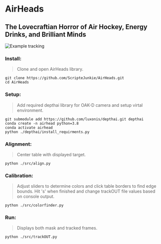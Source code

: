 # AirHeads
## The Lovecraftian Horror of Air Hockey, Energy Drinks, and Brilliant Minds

![Example tracking](https://github.com/ScripteJunkie/AirHeads/blob/main/server/public/tracked.png)

### Install:
> Clone and open AirHeads library.
```
git clone https://github.com/ScripteJunkie/AirHeads.git
cd AirHeads
```

### Setup:
> Add required depthai library for OAK-D camera and setup virtal environment.
```
git submodule add https://github.com/luxonis/depthai.git depthai
conda create -n airhead python=3.8
conda activate airhead
python ./depthai/install_requirments.py
```

### Alignment:
> Center table with displayed target.
```
python ./src/align.py
```

### Calibration:
> Adjust sliders to determine colors and click table borders to find edge bounds.
> Hit 's' when finished and change trackOUT file values based on console output.
```
python ./src/colorfinder.py
```

### Run:
> Displays both mask and tracked frames.
```
python ./src/trackOUT.py
```

